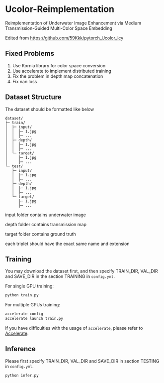 # Ucolor-Reimplementation

Reimplementation of Underwater Image Enhancement via Medium Transmission-Guided Multi-Color Space Embedding

Edited from https://github.com/59Kkk/pytorch_Ucolor_lcy

## Fixed Problems

1. Use Kornia library for color space conversion
2. Use accelerate to implement distributed training
3. Fix the problem in depth map concatenation
4. Fix nan loss

## Dataset Structure

The dataset should be formatted like below

```
dataset/
├─ train/
│  ├─ input/
│  │  ├─ 1.jpg
│  │  ├─ ...
│  ├─ depth/
│  │  ├─ 1.jpg
│  │  ├─ ...
│  └─ target/
│     ├─ 1.jpg
│     ├─ ...
└─ test/
   ├─ input/
   │  ├─ 1.jpg
   │  ├─ ...
   ├─ depth/
   │  ├─ 1.jpg
   │  ├─ ...
   └─ target/
      ├─ 1.jpg
      ├─ ...

```

input folder contains underwater image

depth folder contains transmission map

target folder contains ground truth

each triplet should have the exact same name and extension

## Training

You may download the dataset first, and then specify TRAIN_DIR, VAL_DIR and SAVE_DIR in the section TRAINING in `config.yml`.

For single GPU training:

```bash
python train.py
```

For multiple GPUs training:

```bash
accelerate config
accelerate launch train.py
```

If you have difficulties with the usage of `accelerate`, please refer to [Accelerate](https://github.com/huggingface/accelerate).

## Inference

Please first specify TRAIN_DIR, VAL_DIR and SAVE_DIR in section TESTING in `config.yml`.

```bash
python infer.py
```